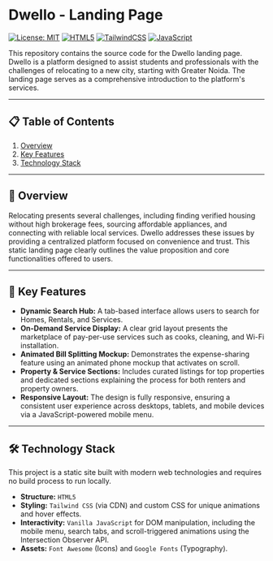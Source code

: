 # Dwello - Landing Page

[![License: MIT](https://img.shields.io/badge/License-MIT-blue.svg)](https://opensource.org/licenses/MIT)
[![HTML5](https://img.shields.io/badge/HTML5-%23E34F26.svg?style=for-the-badge&logo=html5&logoColor=white)](https://developer.mozilla.org/en-US/docs/Web/HTML)
[![TailwindCSS](https://img.shields.io/badge/Tailwind_CSS-%2338B2AC.svg?style=for-the-badge&logo=tailwind-css&logoColor=white)](https://tailwindcss.com/)
[![JavaScript](https://img.shields.io/badge/JavaScript-%23323330.svg?style=for-the-badge&logo=javascript&logoColor=%23F7DF1E)](https://developer.mozilla.org/en-US/docs/Web/JavaScript)

This repository contains the source code for the Dwello landing page. Dwello is a platform designed to assist students and professionals with the challenges of relocating to a new city, starting with Greater Noida. The landing page serves as a comprehensive introduction to the platform's services.

---

## 📋 Table of Contents

1.  [Overview](#-overview)
2.  [Key Features](#-key-features)
3.  [Technology Stack](#-technology-stack)

---

## 📝 Overview

Relocating presents several challenges, including finding verified housing without high brokerage fees, sourcing affordable appliances, and connecting with reliable local services. Dwello addresses these issues by providing a centralized platform focused on convenience and trust. This static landing page clearly outlines the value proposition and core functionalities offered to users.

---

## 🚀 Key Features

* **Dynamic Search Hub:** A tab-based interface allows users to search for Homes, Rentals, and Services.
* **On-Demand Service Display:** A clear grid layout presents the marketplace of pay-per-use services such as cooks, cleaning, and Wi-Fi installation.
* **Animated Bill Splitting Mockup:** Demonstrates the expense-sharing feature using an animated phone mockup that activates on scroll.
* **Property & Service Sections:** Includes curated listings for top properties and dedicated sections explaining the process for both renters and property owners.
* **Responsive Layout:** The design is fully responsive, ensuring a consistent user experience across desktops, tablets, and mobile devices via a JavaScript-powered mobile menu.

---

## 🛠️ Technology Stack

This project is a static site built with modern web technologies and requires no build process to run locally.

* **Structure:** `HTML5`
* **Styling:** `Tailwind CSS` (via CDN) and custom CSS for unique animations and hover effects.
* **Interactivity:** `Vanilla JavaScript` for DOM manipulation, including the mobile menu, search tabs, and scroll-triggered animations using the Intersection Observer API.
* **Assets:** `Font Awesome` (Icons) and `Google Fonts` (Typography).
